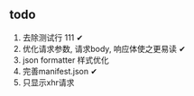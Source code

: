 ## todo
1. 去除测试行 111 ✔
2. 优化请求参数, 请求body, 响应体使之更易读 ✔
3. json formatter 样式优化
4. 完善manifest.json ✔
5. 只显示xhr请求
